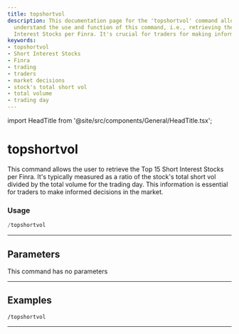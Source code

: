 ```yaml
---
title: topshortvol
description: This documentation page for the 'topshortvol' command allows users to
  understand the use and function of this command, i.e., retrieving the Top 15 Short
  Interest Stocks per Finra. It's crucial for traders for making informed market decisions.
keywords:
- topshortvol
- Short Interest Stocks
- Finra
- trading
- traders
- market decisions
- stock's total short vol
- total volume
- trading day
---
```


import HeadTitle from '@site/src/components/General/HeadTitle.tsx';

<HeadTitle title="topshortvol - Short_Data - Telegram - Reference | OpenBB Bot Docs" />

# topshortvol

This command allows the user to retrieve the Top 15 Short Interest Stocks per Finra. It's typically measured as a ratio of the stock's total short vol divided by the total volume for the trading day. This information is essential for traders to make informed decisions in the market.

### Usage

```python wordwrap
/topshortvol
```

---

## Parameters

This command has no parameters


---

## Examples

```
/topshortvol
```
---
